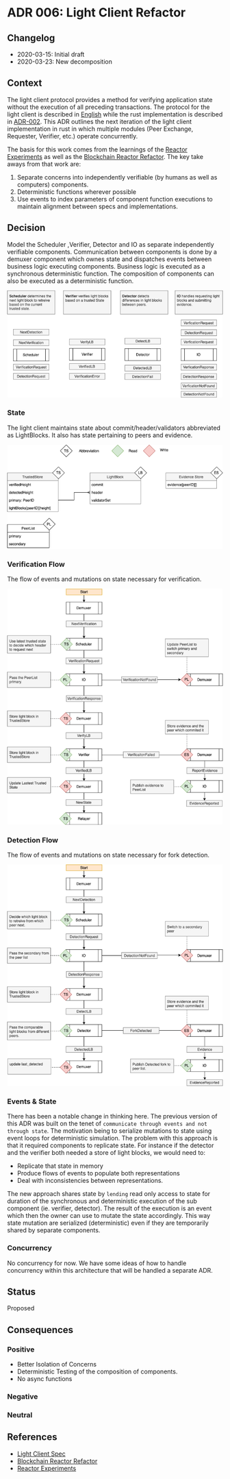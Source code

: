 # ADR 006: Light Client Refactor

## Changelog
- 2020-03-15: Initial draft
- 2020-03-23: New decomposition

## Context

The light client protocol provides a method for verifying application
state without the execution of all preceding transactions. The
protocol for the light client is described in
[English](https://github.com/tendermint/spec/tree/bucky/light-reorg/spec/consensus/light)
while the rust implementation is described in
[ADR-002](adr-002-light-client-adr-index.md). This ADR outlines the
next iteration of the light client implementation in rust in which
multiple modules (Peer Exchange, Requester, Verifier, etc.) operate
concurrently.

The basis for this work comes from the learnings of the [Reactor
Experiments](https://github.com/informalsystems/reactor-experiments) as
well as the [Blockchain Reactor
Refactor](https://github.com/tendermint/tendermint/blob/master/docs/architecture/adr-043-blockchain-riri-org.md). The key take aways from that work are:

1. Separate concerns into independently verifiable (by humans as well as
   computers) components.
2. Deterministic functions wherever possible
3. Use events to index parameters of component function executions to
   maintain alignment between specs and implementations.

## Decision

Model the Scheduler ,Verifier, Detector and IO as separate
independently verifiable components. Communication between components is
done by a demuxer component which ownes state and dispatches events
between business logic executing components. Business logic is executed
as a synchronous deterministic function. The composition of components
can also be executed as a deterministic function.

![Decomposition Diagram](assets/light-client-decomposition.png)

### State
The light client maintains state about commit/header/validators abbreviated as LightBlocks. It also has state pertaining to peers and evidence.

![State Diagram](assets/light-client-state.png)

### Verification Flow
The flow of events and mutations on state necessary for verification.

![State Diagram](assets/light-client-verification-flow.png)

### Detection Flow
The flow of events and mutations on state necessary for fork detection.

![State Diagram](assets/light-client-detection-flow.png)

### Events & State
There has been a notable change in thinking here. The previous version
of this ADR was built on the tenet of `communicate through events and
not through state`. The motivation being to serialize mutations
to state using event loops for deterministic simulation. The problem
with this approach is that it required components to replicate state.
For instance if the detector and the verifier both needed a store of
light blocks, we would need to:

* Replicate that state in memory
* Produce flows of events to populate both representations
* Deal with inconsistencies between representations.

The new approach shares state by `lending` read only access to state
for duration of the synchronous and deterministic execution of the sub
component (ie. verifier, detector). The result of the execution is an
event which then the owner can use to mutate the state accordingly.
This way state mutation are serialized (deterministic) even if they are
temporarily shared by separate components.

### Concurrency

No concurrency for now. We have some ideas of how to handle concurrency
within this architecture that will be handled a separate ADR.

## Status

Proposed

## Consequences

### Positive
- Better Isolation of Concerns
- Deterministic Testing of the composition of components.
- No async functions

### Negative

### Neutral

## References

* [Light Client Spec](https://github.com/tendermint/spec/tree/bucky/light-reorg/spec/consensus/light)
* [Blockchain Reactor Refactor](https://github.com/tendermint/tendermint/blob/master/docs/architecture/adr-043-blockchain-riri-org.md)
* [Reactor Experiments](https://github.com/informalsystems/reactor-experiments)
